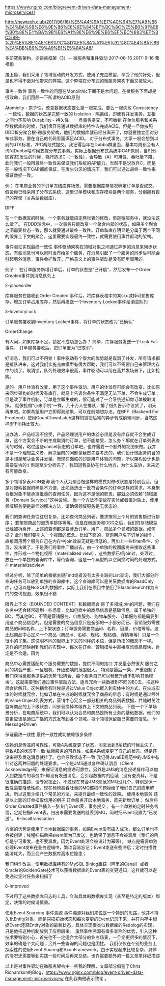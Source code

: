 https://www.nginx.com/blog/event-driven-data-management-microservices/

http://newtech.club/2017/06/16/%E5%A4%9A%E7%A0%94%E7%A9%B6%E4%BA%9B%E6%9E%B6%E6%9E%84%EF%BC%8C%E5%B0%91%E8%B0%88%E4%BA%9B%E6%A1%86%E6%9E%B6%EF%BC%883%EF%BC%89-%20%E5%BE%AE%E6%9C%8D%E5%8A%A1%E5%92%8C%E4%BA%8B%E4%BB%B6%E9%A9%B1%E5%8A%A8/

多研究些架构，少谈些框架（3）-- 微服务和事件驱动 2017-06-16
2017-6-16 曹祖鹏

接上篇，我们采用了领域驱动的开发方式，使用了充血模型，享受了他的好处，但是也不得不面对他带来的弊端。这个弊端在分布式的微服务架构下面又被放大。

事务一致性
事务一致性的问题在Monolithic下面不是大问题，在微服务下面却是很致命，我们回顾一下所谓的ACID原则

Atomicity - 原子性，改变数据状态要么是一起完成，要么一起失败
Consistency - 一致性，数据的状态是完整一致的
Isolation - 隔离线，即使有并发事务，互相之间也不影响
Durability - 持久性， 一旦事务提交，不可撤销
在单体服务和关系型数据库的时候，我们很容易通过数据库的特性去完成ACID。但是一旦你按照DDD拆分聚合根-微服务架构，他们的数据库就已经分离开了，你就要独立面对分布式事务，要在自己的代码里面满足ACID。
对于分布式事务，大家一般会想到以前的JTA标准，2PC两段式提交。我记得当年在Dubbo群里面，基本每周都会有人询问Dubbo啥时候支撑分布式事务。实际上根据分布式系统中CAP原则，当P(分区容忍)发生的时候，强行追求C（一致性），会导致（A）可用性、吞吐量下降，此时我们一般用最终一致性来保证我们系统的AP能力。当然不是说放弃C，而是在一般情况下CAP都能保证，在发生分区的情况下，我们可以通过最终一致性来保证数据一致。

例：
在电商业务的下订单冻结库存场景。需要根据库存情况确定订单是否成交。
假设你已经采用了分布式系统，这里订单模块和库存模块是两个服务，分别拥有自己的存储（关系型数据库），

DIFF

在一个数据库的时候，一个事务就能搞定两张表的修改，但是微服务中，就没法这么做了。
在DDD理念中，一次事务只能改变一个聚合内部的状态，如果多个聚合之间需要状态一致，那么就要通过最终一致性。订单和库存明显是分属于两个不同的限界上下文的聚合，这里需要实现最终一致性，就需要使用事件驱动的架构。

事件驱动实现最终一致性
事件驱动架构在领域对象之间通过异步的消息来同步状态，有些消息也可以同时发布给多个服务，在消息引起了一个服务的同步后可能会引起另外消息，事件会扩散开。严格意义上的事件驱动是没有同步调用的。

例子：
在订单服务新增订单后，订单的状态是“已开启”，然后发布一个Order Created事件到消息队列上

2-placeorder

库存服务在接收到Order Created 事件后，将库存表格中的某sku减掉可销售库存，增加订单占用库存，然后再发送一个Inventory Locked事件给消息队列

3-InvetoryLock

订单服务接收到Inventory Locked事件，将订单的状态改为“已确认”

OrderChange

有人问，如果库存不足，锁定不成功怎么办？ 简单，库存服务发送一个Lock Fail事件， 订单服务接收后，把订单置为“已取消”。

好消息，我们可以不用锁！事件驱动有个很大的优势就是取消了并发，所有请求都是排队进来，这对我们实施充血模型有很大帮助，我们可以不需要自己来管理内存中的锁了。取消锁，队列处理效率很高，事件驱动可以用在高并发场景下，比如抢购。

是的，用户体验有改变，用了这个事件驱动，用户的体验有可能会有改变，比如原来同步架构的时候没有库存，就马上告诉你条件不满足无法下单，不会生成订单；但是改了事件机制，订单是立即生成的，很可能过了一会系统通知你订单被取消掉。 就像抢购“小米手机”一样，几十万人在排队，排了很久告诉你没货了，明天再来吧。如果希望用户立即得到结果，可以在前端想办法，在BFF（Backend For Frontend）使用CountDownLatch这样的锁把后端的异步转成前端同步，当然这样BFF消耗比较大。

没办法，产品经理不接受，产品经理说用户的体验必须是没有库存就不会生成订单，这个方案会不断的生成取消的订单，他不能接受，怎么办？那就在订单列表查询的时候，略过这些cancel状态的订单吧，也许需要一个额外的视图来做。我并不是一个理想主义者，解决当前的问题是我首先要考虑的，我们设计微服务的目的是本想是解决业务并发量。而现在面临的却是用户体验的问题，所以架构设计也是需要妥协的:( 但是至少分析完了，我知道我妥协在什么地方，为什么妥协，未来还有可能改变。

多个领域多表JOIN查询
我个人认为聚合根这样的模式对修改状态是特别合适，但是对搜索数据的确是不方便，比如筛选出一批符合条件的订单这样的需求，本身聚合根对象不能承担批量的查询任务，因为这不是他的职责。那就必须依赖“领域服务（Domain Service）”这种设施。
当一个方法不便放在实体或者值对象上，使用领域服务便是最佳的解决方法，请确保领域服务是无状态的。

我们的查询任务往往很复杂，比如查询商品列表，要求按照上个月的销售额进行排序； 要按照商品的退货率排序等等。但是在微服务和DDD之后，我们的存储模型已经被拆离开，上述的查询都是要涉及订单、用户、商品多个领域的数据。如何搞？ 此时我们要引入一个视图的概念。比如下面的，查询用户名下订单的操作，直接调用两个服务自己在内存中join效率无疑是很低的，再加上一些filter条件、分页，没法做了。于是我们将事件广播出去，由一个单独的视图服务来接收这些事件，并形成一个物化视图（materialized view），这些数据已经join过，处理过，放在一个单独的查询库中，等待查询，这是一个典型的以空间换时间的处理方式。
4-materializedview

经过分析，除了简单的根据主键Find或者没有太多关联的List查询，我们大部分的查询任务可以放到单独的查询库中，这个查询库可以是关系数据库的ReadOnly库，也可以是NoSQL的数据库，实际上我们在项目中使用了ElasticSearch作为专门的查询视图，效果很不错

限界上下文（BOUNDED CONTEXT）和数据耦合
除了多领域join的问题，我们在业务中还会经常碰到一些场景，比如电商中的商品信息是基础信息，属于单独的BC，而其他BC，不管是营销服务、价格服务、购物车服务、订单服务都是需要引用这个商品信息的。但是需要的商品信息只是全部的一小部分而已，营销服务需要商品的id和名称、上下架状态；订单服务需要商品id、名称、目录、价格等等。这比起商品中心定义一个商品（商品id、名称、规格、规格值、详情等等）只是一个很小的子集。这说明不同的限界上下文的同样的术语，但是所指的概念不一样。 这样的问题映射到我们的实现中，每次在订单、营销模块中直接查询商品模块，肯定是不合适，因为

商品中心需要适配每个服务需要的数据，提供不同的接口
并发量必然很大
服务之间的耦合严重，一旦宕机、升级影响的范围很大。
特别是最后一条，严重限制了我们获得微服务提供的优势“松耦合、每个服务自己可以频繁升级不影响其他模块”。这就需要我们通过事件驱动方法，适当冗余一些数据到不同的BC去，把这种耦合拆解开。这种耦合有时候是通过Value Object嵌入到实体中的方式，在生成实体的时候就冗余，比如订单在生成的时候就冗余了商品的信息；有时候是通过额外的Value Object列表方式，营销中心冗余一部分相关的商品列表数据，并随时关注监听商品的上下级状态，同步替换掉本限界上下文的商品列表。
下图一个下单场景分析，在电商系统中，我们可以认为会员和商品是所有业务的基础数据，他们的变更应该是通过广播的方式发布到各个领域，每个领域保留自己需要的信息。
5-MessageDriven

保证最终一致性
最终一致性成功依赖很多条件

依赖消息传递的可靠性，可能A系统变更了状态，消息发到B系统的时候丢失了，导致AB的状态不一致
依赖服务的可靠性，如果A系统变更了自己的状态，但是还没来得及发送消息就挂了。也会导致状态不一致
我记得JavaEE规范中的JMS中有针对这两种问题的处理要求，一个是JMS通过各种确认消息（Client Acknowledge等）来保证消息的投递可靠性，另外是JMS的消息投递操作可以加入到数据库的事务中-即没有发送消息，会引起数据库的回滚（没有查资料，不是很准确的描述，请专家指正）。不过现在符合JMS规范的MQ没几个，特别是保一致性需要降低性能，现在标榜高吞吐量的MQ都把问题抛给了我们自己的应用解决。所以这里介绍几个常见的方法，来提升最终一致性的效果。
使用本地事务
还是以上面的订单扣取信用的例子
订单服务开启本地事务，首先新增订单；
然后将Order Created事件插入一张专门Event表，事务提交；
有一个单独的定时任务线程，定期扫描Event表，扫出来需要发送的就丢到MQ，同时把Event设置为“已发送”。
6-localtranscation

方案的优势是使用了本地数据库的事务，如果Event没有插入成功，那么订单也不会被创建；线程扫描后把event置为已发送，也确保了消息不会被漏发（我们的目标是宁可重发，也不要漏发，因为Event处理会被设计为幂等）。
缺点是需要单独处理Event发布在业务逻辑中，繁琐容易忘记；Event发送有些滞后；定时扫描性能消耗大，而且会产生数据库高水位隐患；

我们稍作改进，使用数据库特有的MySQL Binlog跟踪（阿里的Canal）或者Oracle的GoldenGate技术可以获得数据库的Event表的变更通知，这样就可以避免通过定时任务来扫描了

8-improved

不过用了这些数据库日志的工具，会和具体的数据库实现（甚至是特定的版本）绑定，决策的时候请慎重。

使用Event Sourcing 事件溯源
事件溯源对我们来说是一个特别的思路，他并不持久化Entity对象，而是只把初始状态和每次变更的Event记录下来，并在内存中根据Event还原Entity对象的最新状态，具体实现很类似数据库的Redolog的实现，只是他把这种机制放到了应用层来。
虽然事件溯源有很多宣称的优势，引入这种技术要特别小心，首先他不一定适合大部分的业务场景，一旦变更很多的情况下，效率的确是个大问题；另外一些查询的问题也是困扰。
我们仅仅在个别的业务上探索性的使用Event Souring和AxonFramework，由于实现起来比较复杂，具体的情况还需要等到实践一段时间后再来总结，也许需要额外的一篇文章来详细描述

以上是对事件驱动在微服务架构中一些我的理解，文章部分借鉴了Chris Richardson的Blog，https://www.nginx.com/blog/event-driven-data-management-microservices/ 在此我向他表示致谢 。

